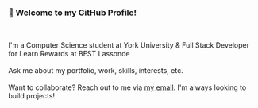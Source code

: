 ### 👋 Welcome to my GitHub Profile!
<br>

I'm a Computer Science student at York University & Full Stack Developer for Learn Rewards at BEST Lassonde <br><br>
Ask me about my portfolio, work, skills, interests, etc. <br><br>
Want to collaborate? Reach out to me via [my email](mailto:avanbath@gmail.com). I'm always looking to build projects!
